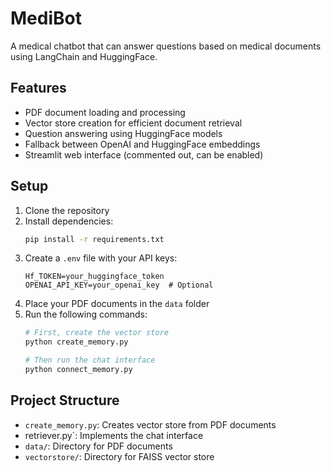 # MediBot

A medical chatbot that can answer questions based on medical documents using LangChain and HuggingFace.

## Features

- PDF document loading and processing
- Vector store creation for efficient document retrieval
- Question answering using HuggingFace models
- Fallback between OpenAI and HuggingFace embeddings
- Streamlit web interface (commented out, can be enabled)

## Setup

1. Clone the repository
2. Install dependencies:
   ```bash
   pip install -r requirements.txt
   ```
3. Create a `.env` file with your API keys:
   ```
   Hf_TOKEN=your_huggingface_token
   OPENAI_API_KEY=your_openai_key  # Optional
   ```
4. Place your PDF documents in the `data` folder
5. Run the following commands:
   ```bash
   # First, create the vector store
   python create_memory.py
   
   # Then run the chat interface
   python connect_memory.py
   ```

## Project Structure

- `create_memory.py`: Creates vector store from PDF documents
-  retriever.py`: Implements the chat interface
- `data/`: Directory for PDF documents
- `vectorstore/`: Directory for FAISS vector store